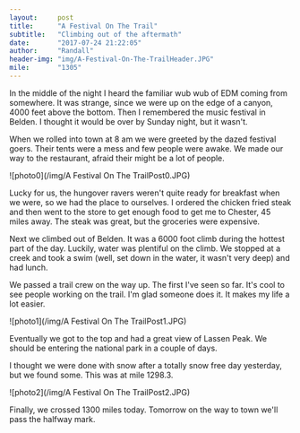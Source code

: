 ```yaml
---
layout:     post
title:      "A Festival On The Trail"
subtitle:   "Climbing out of the aftermath"
date:       "2017-07-24 21:22:05"
author:     "Randall"
header-img: "img/A-Festival-On-The-TrailHeader.JPG"
mile:       "1305"
---
```

In the middle of the night I heard the familiar wub wub of EDM coming from somewhere. It was strange, since we were up on the edge of a canyon, 4000 feet above the bottom. Then I remembered the music festival in Belden. I thought it would be over by Sunday night, but it wasn't. 

When we rolled into town at 8 am we were greeted by the dazed festival goers. Their tents were a mess and few people were awake. We made our way to the restaurant, afraid their might be a lot of people.

![photo0](/img/A Festival On The TrailPost0.JPG)

Lucky for us, the hungover ravers weren't quite ready for breakfast when we were, so we had the place to ourselves. I ordered the chicken fried steak and then went to the store to get enough food to get me to Chester, 45 miles away. The steak was great, but the groceries were expensive.

Next we climbed out of Belden. It was a 6000 foot climb during the hottest part of the day. Luckily, water was plentiful on the climb. We stopped at a creek and took a swim (well, set down in the water, it wasn't very deep) and had lunch.

We passed a trail crew on the way up. The first I've seen so far. It's cool to see people working on the trail. I'm glad someone does it. It makes my life a lot easier.

![photo1](/img/A Festival On The TrailPost1.JPG)

Eventually we got to the top and had a great view of Lassen Peak. We should be entering the national park in a couple of days.

I thought we were done with snow after a totally snow free day yesterday, but we found some. This was at mile 1298.3. 

![photo2](/img/A Festival On The TrailPost2.JPG)

Finally, we crossed 1300 miles today. Tomorrow on the way to town we'll pass the halfway mark.
